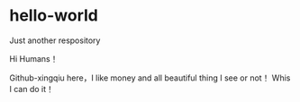# hello-world
Just another respository

Hi Humans！

Github-xingqiu here，I like money and all beautiful thing I see or not！
Whis I can do it！
